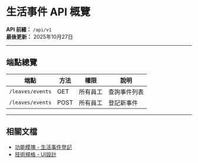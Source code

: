 # 生活事件 API 概覽

**API 前綴：** `/api/v1`  
**最後更新：** 2025年10月27日

---

## 端點總覽

| 端點 | 方法 | 權限 | 說明 |
|------|------|------|------|
| `/leaves/events` | GET | 所有員工 | 查詢事件列表 |
| `/leaves/events` | POST | 所有員工 | 登記新事件 |

---

## 相關文檔

- [功能模塊 - 生活事件登記](../../功能模塊/12-生活事件登記.md)
- [技術規格 - UI設計](../../技術規格/生活事件/UI設計.md)





